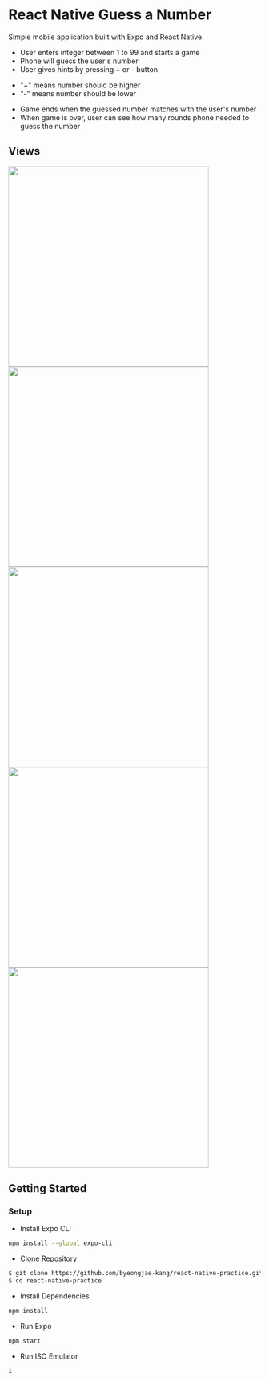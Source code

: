 # React Native Guess a Number

Simple mobile application built with Expo and React Native.
 * User enters integer between 1 to 99 and starts a game
 * Phone will guess the user's number
 * User gives hints by pressing + or - button 
  - "+" means number should be higher
  - "-" means number should be lower
 * Game ends when the guessed number matches with the user's number
 * When game is over, user can see how many rounds phone needed to guess the number

## Views

<img src="https://github.com/byeongjae-kang/react-native-guess-a-number/blob/main/docs/new-game-1.png" width="400"> <img src="https://github.com/byeongjae-kang/react-native-guess-a-number/blob/main/docs/new-game-2.png" width="400">
<img src="https://github.com/byeongjae-kang/react-native-guess-a-number/blob/main/docs/play-1.png" width="400"> <img src="https://github.com/byeongjae-kang/react-native-guess-a-number/blob/main/docs/play-2.png" width="400">
<img src="https://github.com/byeongjae-kang/react-native-guess-a-number/blob/main/docs/result.png" width="400">

## Getting Started

### Setup

* Install Expo CLI 
```sh
npm install --global expo-cli
```

* Clone Repository
```sh
$ git clone https://github.com/byeongjae-kang/react-native-practice.git
$ cd react-native-practice
```

* Install Dependencies
```sh
npm install
```

* Run Expo
```sh
npm start
```

* Run ISO Emulator
```sh
i
```